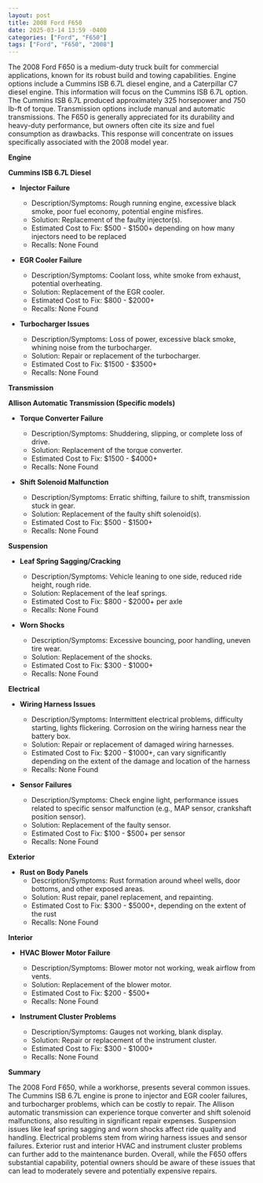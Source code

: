 ```yaml
---
layout: post
title: 2008 Ford F650
date: 2025-03-14 13:59 -0400
categories: ["Ford", "F650"]
tags: ["Ford", "F650", "2008"]
---
```

The 2008 Ford F650 is a medium-duty truck built for commercial applications, known for its robust build and towing capabilities. Engine options include a Cummins ISB 6.7L diesel engine, and a Caterpillar C7 diesel engine. This information will focus on the Cummins ISB 6.7L option. The Cummins ISB 6.7L produced approximately 325 horsepower and 750 lb-ft of torque. Transmission options include manual and automatic transmissions. The F650 is generally appreciated for its durability and heavy-duty performance, but owners often cite its size and fuel consumption as drawbacks. This response will concentrate on issues specifically associated with the 2008 model year.

**Engine**

**Cummins ISB 6.7L Diesel**

*   **Injector Failure**
    *   Description/Symptoms: Rough running engine, excessive black smoke, poor fuel economy, potential engine misfires.
    *   Solution: Replacement of the faulty injector(s).
    *   Estimated Cost to Fix: $500 - $1500+ depending on how many injectors need to be replaced
    *   Recalls: None Found

*   **EGR Cooler Failure**
    *   Description/Symptoms: Coolant loss, white smoke from exhaust, potential overheating.
    *   Solution: Replacement of the EGR cooler.
    *   Estimated Cost to Fix: $800 - $2000+
    *   Recalls: None Found

*   **Turbocharger Issues**
    *   Description/Symptoms: Loss of power, excessive black smoke, whining noise from the turbocharger.
    *   Solution: Repair or replacement of the turbocharger.
    *   Estimated Cost to Fix: $1500 - $3500+
    *   Recalls: None Found

**Transmission**

**Allison Automatic Transmission (Specific models)**

*   **Torque Converter Failure**
    *   Description/Symptoms: Shuddering, slipping, or complete loss of drive.
    *   Solution: Replacement of the torque converter.
    *   Estimated Cost to Fix: $1500 - $4000+
    *   Recalls: None Found

*   **Shift Solenoid Malfunction**
    *   Description/Symptoms: Erratic shifting, failure to shift, transmission stuck in gear.
    *   Solution: Replacement of the faulty shift solenoid(s).
    *   Estimated Cost to Fix: $500 - $1500+
    *   Recalls: None Found

**Suspension**

*   **Leaf Spring Sagging/Cracking**
    *   Description/Symptoms: Vehicle leaning to one side, reduced ride height, rough ride.
    *   Solution: Replacement of the leaf springs.
    *   Estimated Cost to Fix: $800 - $2000+ per axle
    *   Recalls: None Found

*   **Worn Shocks**
    *   Description/Symptoms: Excessive bouncing, poor handling, uneven tire wear.
    *   Solution: Replacement of the shocks.
    *   Estimated Cost to Fix: $300 - $1000+
    *   Recalls: None Found

**Electrical**

*   **Wiring Harness Issues**
    *   Description/Symptoms: Intermittent electrical problems, difficulty starting, lights flickering. Corrosion on the wiring harness near the battery box.
    *   Solution: Repair or replacement of damaged wiring harnesses.
    *   Estimated Cost to Fix: $200 - $1000+, can vary significantly depending on the extent of the damage and location of the harness
    *   Recalls: None Found

*   **Sensor Failures**
    *   Description/Symptoms: Check engine light, performance issues related to specific sensor malfunction (e.g., MAP sensor, crankshaft position sensor).
    *   Solution: Replacement of the faulty sensor.
    *   Estimated Cost to Fix: $100 - $500+ per sensor
    *   Recalls: None Found

**Exterior**

*   **Rust on Body Panels**
    *   Description/Symptoms: Rust formation around wheel wells, door bottoms, and other exposed areas.
    *   Solution: Rust repair, panel replacement, and repainting.
    *   Estimated Cost to Fix: $300 - $5000+, depending on the extent of the rust
    *   Recalls: None Found

**Interior**

*   **HVAC Blower Motor Failure**
    *   Description/Symptoms: Blower motor not working, weak airflow from vents.
    *   Solution: Replacement of the blower motor.
    *   Estimated Cost to Fix: $200 - $500+
    *   Recalls: None Found

*   **Instrument Cluster Problems**
    *   Description/Symptoms: Gauges not working, blank display.
    *   Solution: Repair or replacement of the instrument cluster.
    *   Estimated Cost to Fix: $300 - $1000+
    *   Recalls: None Found

**Summary**

The 2008 Ford F650, while a workhorse, presents several common issues. The Cummins ISB 6.7L engine is prone to injector and EGR cooler failures, and turbocharger problems, which can be costly to repair. The Allison automatic transmission can experience torque converter and shift solenoid malfunctions, also resulting in significant repair expenses. Suspension issues like leaf spring sagging and worn shocks affect ride quality and handling. Electrical problems stem from wiring harness issues and sensor failures. Exterior rust and interior HVAC and instrument cluster problems can further add to the maintenance burden. Overall, while the F650 offers substantial capability, potential owners should be aware of these issues that can lead to moderately severe and potentially expensive repairs.

